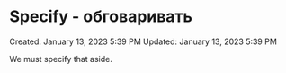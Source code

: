 # Specify - обговаривать

Created: January 13, 2023 5:39 PM
Updated: January 13, 2023 5:39 PM

We must specify that aside.